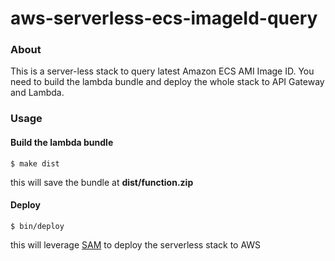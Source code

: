 # aws-serverless-ecs-imageId-query

### About

This is a server-less stack to query latest Amazon ECS AMI Image ID. You need to build the lambda bundle and deploy the whole stack to API Gateway and Lambda.



### Usage

#### Build the lambda bundle

```
$ make dist
```

this will save the bundle at **dist/function.zip**

#### Deploy

```
$ bin/deploy
```

this will leverage [SAM](https://aws.amazon.com/tw/about-aws/whats-new/2016/11/introducing-the-aws-serverless-application-model/) to deploy the serverless stack to AWS